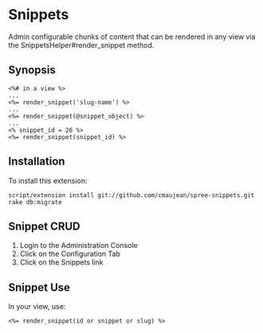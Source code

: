 Snippets
========

Admin configurable chunks of content that can be rendered in any view via the SnippetsHelper#render_snippet method.

Synopsis
--------
  
    <%# in a view %>
    ...
    <%= render_snippet('slug-name') %>
    ...
    <%= render_snippet(@snippet_object) %>
    ...
    <% snippet_id = 26 %>
    <%= render_snippet(snippet_id) %> 

Installation
------------

To install this extension:

    script/extension install git://github.com/cmaujean/spree-snippets.git
    rake db:migrate

Snippet CRUD
------------

1. Login to the Administration Console
2. Click on the Configuration Tab
3. Click on the Snippets link

Snippet Use
-----------

In your view, use:

    <%= render_snippet(id or snippet or slug) %>

